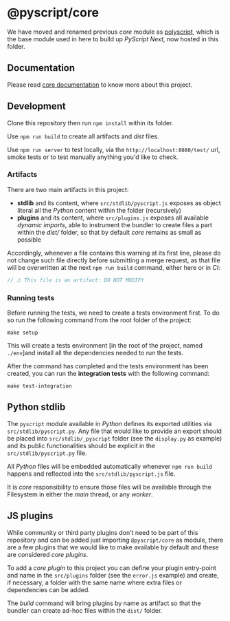 # @pyscript/core

We have moved and renamed previous _core_ module as [polyscript](https://github.com/pyscript/polyscript/#readme), which is the base module used in here to build up _PyScript Next_, now hosted in this folder.

## Documentation

Please read [core documentation](./docs/README.md) to know more about this project.

## Development

Clone this repository then run `npm install` within its folder.

Use `npm run build` to create all artifacts and _dist_ files.

Use `npm run server` to test locally, via the `http://localhost:8080/test/` url, smoke tests or to test manually anything you'd like to check.

### Artifacts

There are two main artifacts in this project:

-   **stdlib** and its content, where `src/stdlib/pyscript.js` exposes as object literal all the _Python_ content within the folder (recursively)
-   **plugins** and its content, where `src/plugins.js` exposes all available _dynamic imports_, able to instrument the bundler to create files a part within the _dist/_ folder, so that by default _core_ remains as small as possible

Accordingly, whenever a file contains this warning at its first line, please do not change such file directly before submitting a merge request, as that file will be overwritten at the next `npm run build` command, either here or in _CI_:

```js
// ⚠️ This file is an artifact: DO NOT MODIFY
```

### Running tests

Before running the tests, we need to create a tests environment first. To do so run the following command from the root folder of the project:

```
make setup
```

This will create a tests environment [in the root of the project, named `./env`]and install all the dependencies needed to run the tests.

After the command has completed and the tests environment has been created, you can run the **integration tests** with
the following command:

```
make test-integration
```

## Python stdlib

The `pyscript` module available in _Python_ defines its exported utilities via `src/stdlib/pyscript.py`. Any file that would like to provide an export should be placed into `src/stdlib/_pyscript` folder (see the `display.py` as example) and its public functionalities should be explicit in the `src/stdlib/pyscript.py` file.

All _Python_ files will be embedded automatically whenever `npm run build` happens and reflected into the `src/stdlib/pyscript.js` file.

It is _core_ responsibility to ensure those files will be available through the Filesystem in either the _main_ thread, or any _worker_.

## JS plugins

While community or third party plugins don't need to be part of this repository and can be added just importing `@pyscript/core` as module, there are a few plugins that we would like to make available by default and these are considered _core plugins_.

To add a _core plugin_ to this project you can define your plugin entry-point and name in the `src/plugins` folder (see the `error.js` example) and create, if necessary, a folder with the same name where extra files or dependencies can be added.

The _build_ command will bring plugins by name as artifact so that the bundler can create ad-hoc files within the `dist/` folder.
